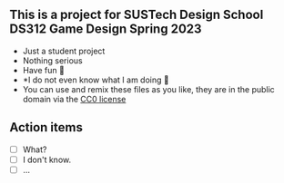 ## This is a project for SUSTech Design School DS312 Game Design Spring 2023

* Just a student project
* Nothing serious
* Have fun 🎉
* *I do not even know what I am doing 🥹
* You can use and remix these files as you like, they are in the public domain via the [CC0 license](https://creativecommons.org/publicdomain/zero/1.0/)

## Action items

* [ ] What?
* [ ] I don't know. 
* [ ] …
